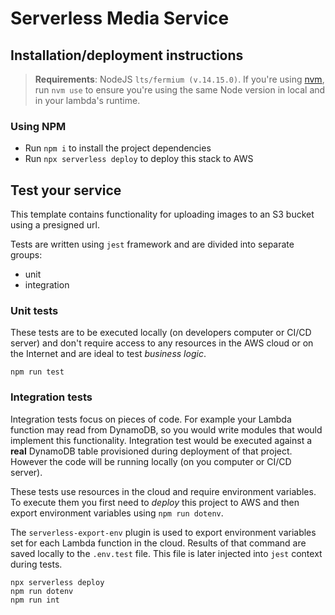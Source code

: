 # Serverless Media Service

## Installation/deployment instructions

> **Requirements**: NodeJS `lts/fermium (v.14.15.0)`. If you're using [nvm](https://github.com/nvm-sh/nvm), run `nvm use` to ensure you're using the same Node version in local and in your lambda's runtime.

### Using NPM

- Run `npm i` to install the project dependencies
- Run `npx serverless deploy` to deploy this stack to AWS

## Test your service

This template contains functionality for uploading images to an S3 bucket using a presigned url.

Tests are written using `jest` framework and are divided into separate groups:
* unit
* integration

### Unit tests
These tests are to be executed locally (on developers computer or CI/CD server) and don't require access to any resources in the AWS cloud or on the Internet and are ideal to test *business logic*.
```
npm run test
```

### Integration tests
Integration tests focus on pieces of code. For example your Lambda function may read from DynamoDB, so you would write modules that would implement this functionality. Integration test would be executed against a **real** DynamoDB table provisioned during deployment of that project. However the code will be running locally (on you computer or CI/CD server).

These tests use resources in the cloud and require environment variables. To execute them you first need to *deploy* this project to AWS and then export environment variables using `npm run dotenv`.

The `serverless-export-env` plugin is used to export environment variables set for each Lambda function in the cloud. Results of that command are saved locally to the `.env.test` file. This file is later injected into `jest` context during tests.
```
npx serverless deploy
npm run dotenv
npm run int
```
